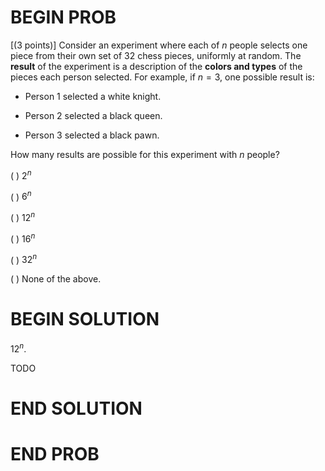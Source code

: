 # BEGIN PROB

\[(3 points)\] Consider an experiment where each of $n$ people selects
one piece from their own set of 32 chess pieces, uniformly at random.
The **result** of the experiment is a description of the **colors and
types** of the pieces each person selected. For example, if $n=3$, one
possible result is:

-   Person 1 selected a white knight.

-   Person 2 selected a black queen.

-   Person 3 selected a black pawn.

How many results are possible for this experiment with $n$ people?

( ) $2^n$

( ) $6^n$

( ) $12^n$

( ) $16^n$

( ) $32^n$

( ) None of the above.

# BEGIN SOLUTION

$12^n$.

TODO

# END SOLUTION

# END PROB